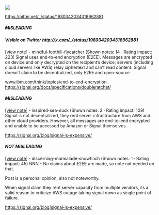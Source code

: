 ![](https://i.imgur.com/ZFQRB3X.png)

https://nitter.net/_/status/1980342034318962881
##### MISLEADING
##### Visible on Twitter http://x.com/_/status/1980342034318962881
[[view note]](https://x.com/i/birdwatch/n/1980352339190952087) - mindful-foothill-flycatcher (Shown notes: 14 · Rating impact: 223)
Signal uses end-to-end encryption (E2EE). Messages are encrypted on device and only decrypted on the recipient’s device; servers (including cloud servers like AWS) relay ciphertext and can’t read content. Signal doesn't claim to be decentralized, only E2EE and open-source.

www.ibm.com/think/topics/end-to-end-encryption
https://signal.org/docs/specifications/doubleratchet/

##### MISLEADING

[[view note]](https://x.com/i/birdwatch/n/1980372266740322402) - inspired-sea-duck (Shown notes: 2 · Rating impact: 109)
Signal is not decentralized, they rent server infrastructure from AWS and other cloud providers. However, all messages are end-to-end encrypted and unable to be accessed by Amazon or Signal themselves.

https://signal.org/blog/signal-is-expensive/

##### NOT MISLEADING

[[view note]](https://x.com/i/birdwatch/n/1980383317158691178) - discerning-marmalade-snowfinch (Shown notes: 1 · Rating impact: 45)
NNN - No claims about E2EE are made, so note not needed on that. 

Post is a personal opinion, also not noteworthy. 

When signal claim they rent server capacity from multiple vendors, its a valid reason to criticize AWS outage taking signal down as single point of failure.

https://signal.org/blog/signal-is-expensive/
